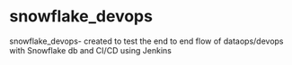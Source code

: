 # snowflake_devops
snowflake_devops- created to test the end to end flow of dataops/devops with Snowflake db and CI/CD using Jenkins
